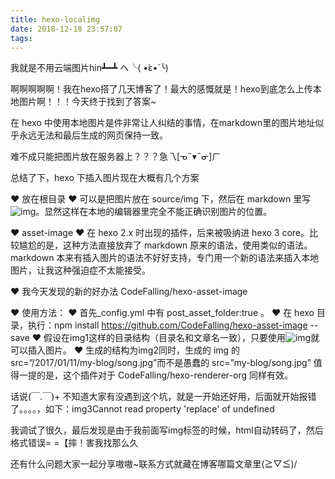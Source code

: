 ```yaml
---
title: hexo-localimg
date: 2018-12-18 23:57:07
tags:
---
```

我就是不用云端图片hin┻━┻ ヘ╰( •̀ε•́ ╰)

啊啊啊啊啊！我在hexo搭了几天博客了！最大的感慨就是！hexo到底怎么上传本地图片啊！！！今天终于找到了答案~

在 hexo 中使用本地图片是件非常让人纠结的事情，在markdown里的图片地址似乎永远无法和最后生成的网页保持一致。

难不成只能把图片放在服务器上？？？急乁[ᓀ˵▾˵ᓂ]ㄏ
<!-- more -->

总结了下，hexo 下插入图片现在大概有几个方案

❤ 放在根目录
❤ 可以是把图片放在 source/img 下，然后在 markdown 里写![img](/source/img/img.png)。显然这样在本地的编辑器里完全不能正确识别图片的位置。

❤ asset-image
❤ 在 hexo 2.x 时出现的插件，后来被吸纳进 hexo 3 core。比较尴尬的是，这种方法直接放弃了 markdown 原来的语法，使用类似的语法。markdown 本来有插入图片的语法不好好支持，专门用一个新的语法来插入本地图片，让我这种强迫症不太能接受。

❤ 我今天发现的新的好办法
CodeFalling/hexo-asset-image

❤ 使用方法：
❤ 首先_config.yml 中有 post_asset_folder:true 。
❤ 在 hexo 目录，执行：npm install https://github.com/CodeFalling/hexo-asset-image --save
❤ 假设在img1这样的目录结构（目录名和文章名一致），只要使用![img](/source/img/img.png)就可以插入图片。
❤ 生成的结构为img2同时，生成的 img 的 src=”/2017/01/11/my-blog/song.jpg”而不是愚蠢的 src=”my-blog/song.jpg” 值得一提的是，这个插件对于 CodeFalling/hexo-renderer-org 同样有效。

话说(￣.￣)+ 不知道大家有没遇到这个坑，就是一开始还好用，后面就开始报错了。。。。，如下：img3Cannot read property 'replace' of undefined

我调试了很久，最后发现是由于我前面写img标签的时候，html自动转码了，然后格式错误= =【摔！害我找那么久

还有什么问题大家一起分享嗷嗷~联系方式就藏在博客哪篇文章里(≧▽≦)/